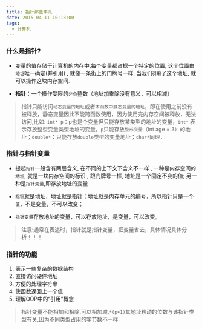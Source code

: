 ```yaml
---
title: 指针那些事儿
date: 2015-04-11 10:18:00
tags:
  - 计算机
---
```



### 什么是指针?

- 变量的值存储于计算机的内存中,每个变量都占据一个特定的位置, 这个位置由`地址`唯一确定(并引用) , 就像一条街上的门牌号一样, 当我们`引用`了这个地址, 就可以操作这块内存空间. 

<!--more-->

- **指针**：一个操作受限的`非负`整数（地址加乘除没有意义，可以相减）

> 指针只能访问`动态变量的地址`或者`本函数中静态变量的地址`，即在使用之前没有被释放，静态变量因此不能跨函数使用，因为使用完内存空间被释放，无法访问,比如:
 `int* p`：p也是个变量但只能存放某类型的地址的变量，`int*` 表示存放整型变量类型地址的变量，`p`只能存放`整形变量`（int age = 3）的地址；`double*`：只能存放`double`类型的变量地址；`char*`同理，

### 指针与指针变量

- 提起`指针`一般含有两层含义, 在不同的上下文下含义不一样 , 一种是内存空间的`地址`, 就是一块内存空间的标识 , 跟门牌号一样, 地址是一个固定不变的值; 另一种是`指针变量`,即存放地址的变量

- `指针`就是地址，地址就是指针；地址就是内存单元的编号，所以指针只是一个`值`，不是变量，不可以改变；

- `指针变量`存放地址的变量，可以存放地址，是变量，可以改变。

> 注意:通常在表述时，指针就是指针变量，把变量省去，具体情况具体分析！！！

### 指针的功能
1. 表示一些复杂的数据结构
2. 直接访问硬件地址
3. 方便的处理字符串
4. 使函数返回上一个值
5. 理解OOP中的“引用”概念

> 指针变量不能相加和相除,可以相加减,`*(p+1)`其地址移动的位数与该指针类型有关,因为不同类型占用的字节数不一样.


